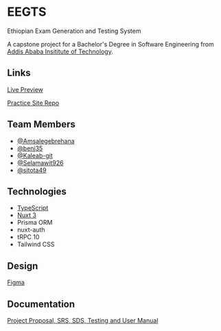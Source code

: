 # EEGTS
Ethiopian Exam Generation and Testing System

A capstone project for a Bachelor's Degree in Software Engineering from [Addis Ababa Insititute of Technology](http://www.aait.edu.et/).  

## Links

[Live Preview](https://eegats-full-stack.vercel.app/)  

[Practice Site Repo](https://github.com/sitota49/practice-eegts)  


## Team Members
- [@Amsalegebrehana](https://github.com/Amsalegebrehana)
- [@benj35](https://github.com/benj35)
- [@Kaleab-git](https://github.com/Kaleab-git)
- [@Selamawit926](https://github.com/Selamawit926)
- [@sitota49](https://github.com/sitota49)

## Technologies

- [TypeScript](https://www.typescriptlang.org/)
- [Nuxt 3](https://nuxt.com)
- Prisma ORM
- nuxt-auth
- tRPC 10
- Tailwind CSS

## Design
[Figma](https://www.figma.com/file/m88zex8u8fV3nU3l70GGyG/Test-Signal?node-id=0%3A1)

## Documentation
[Project Proposal, SRS, SDS, Testing and User Manual](https://drive.google.com/file/d/1chYKfBGnr-hgWJAfxobOFrxobf6PlJge/view?usp=drive_link)
